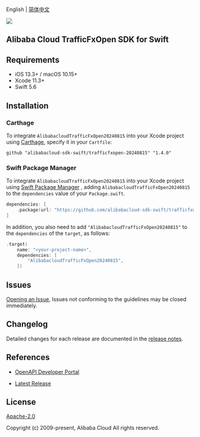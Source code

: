 English | [简体中文](README-CN.md)

![](https://aliyunsdk-pages.alicdn.com/icons/AlibabaCloud.svg)

## Alibaba Cloud TrafficFxOpen SDK for Swift

## Requirements

- iOS 13.3+ / macOS 10.15+
- Xcode 11.3+
- Swift 5.6

## Installation

### Carthage

To integrate `AlibabacloudTrafficFxOpen20240815` into your Xcode project using [Carthage](https://github.com/Carthage/Carthage), specify it in your `Cartfile`:

```ogdl
github "alibabacloud-sdk-swift/trafficfxopen-20240815" "1.4.0"
```

### Swift Package Manager

To integrate `AlibabacloudTrafficFxOpen20240815` into your Xcode project using [Swift Package Manager](https://swift.org/package-manager/) , adding `AlibabacloudTrafficFxOpen20240815` to the `dependencies` value of your `Package.swift`.

```swift
dependencies: [
    .package(url: "https://github.com/alibabacloud-sdk-swift/trafficfxopen-20240815.git", from: "1.4.0")
]
```

In addition, you also need to add `"AlibabacloudTrafficFxOpen20240815"` to the `dependencies` of the `target`, as follows:

```swift
.target(
    name: "<your-project-name>",
    dependencies: [
        "AlibabacloudTrafficFxOpen20240815",
    ])
```

## Issues

[Opening an Issue](https://github.com/alibabacloud-sdk-swift/trafficfxopen-20240815/issues/new), Issues not conforming to the guidelines may be closed immediately.

## Changelog

Detailed changes for each release are documented in the [release notes](./ChangeLog.txt).

## References

* [OpenAPI Developer Portal](https://next.api.alibabacloud.com/home)
- [Latest Release](https://github.com/alibabacloud-sdk-swift/trafficfxopen-20240815)

## License

[Apache-2.0](http://www.apache.org/licenses/LICENSE-2.0)

Copyright (c) 2009-present, Alibaba Cloud All rights reserved.
